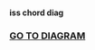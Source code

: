<h4>iss chord diag</h4>
<h3><a target="_blank" href="http://htmlpreview.github.io/?https://github.com/gonzalezem/temp6/blob/master/iss.html">GO TO DIAGRAM</a></h3>
